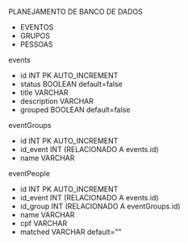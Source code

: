 PLANEJAMENTO DE BANCO DE DADOS

- EVENTOS
- GRUPOS
- PESSOAS


events
- id INT PK AUTO_INCREMENT
- status BOOLEAN default=false
- title VARCHAR
- description VARCHAR
- grouped BOOLEAN default=false

eventGroups
- id INT PK AUTO_INCREMENT
- id_event INT (RELACIONADO A events.id)
- name VARCHAR

eventPeople
- id INT PK AUTO_INCREMENT
- id_event INT (RELACIONADO A events.id)
- id_group INT (RELACIONADO A eventGroups.id)
- name VARCHAR
- cpf VARCHAR
- matched VARCHAR default=""



